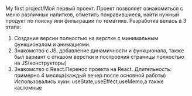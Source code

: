 My first project/Мой первый проект.
Проект позволяет ознакомиться с меню различных напитков, отметить понравившиеся, найти нужный продукт по поиску или фильтрации по тематике.
Разработка велась в 3 этапа: 
1. Создание версии полностью на верстке с минимальным функционалом и анимациями.
2. Знакомство с JS, добавление динамичности и функционала, также был вариант с отказом верстки и построения страницы полностью на JS(конструкторы)
3. Знакомство с React.Перенос проекта на React.
Длительность: примерно 4 месяца(каждый вечер после основной работы)
Использовались хуки: useState,useEffect,useMemo,а также кастомные
